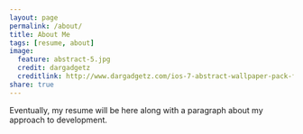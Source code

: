 ```yaml
---
layout: page
permalink: /about/
title: About Me
tags: [resume, about]
image:
  feature: abstract-5.jpg
  credit: dargadgetz
  creditlink: http://www.dargadgetz.com/ios-7-abstract-wallpaper-pack-for-iphone-5-and-ipod-touch-retina/
share: true
---
```


Eventually, my resume will be here along with a paragraph about my approach to development.